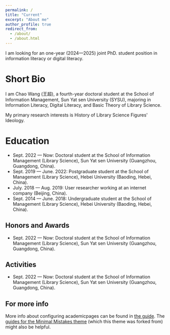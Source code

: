```yaml
---
permalink: /
title: "Current"
excerpt: "About me"
author_profile: true
redirect_from: 
  - /about/
  - /about.html
---
```


I am looking for an one-year (2024—2025) joint PhD. student position in information literacy or digital literacy.

Short Bio
======
I am Chao Wang (王超), a fourth-year doctoral student at the School of Information Management, Sun Yat sen University (SYSU), majoring in Information Literacy, Digital Literacy, and Basic Theory of Library Science.

My primary research interests is History of Library Science Figures' Ideology.

Education
======
* Sept. 2022 — Now: Doctoral student at the School of Information Management (Library Science), Sun Yat sen University (Guangzhou, Guangdong, China).
* Sept. 2019 — June. 2022: Postgraduate student at the School of Management (Library Science), Hebei University (Baoding, Hebei, China).
* July. 2018 — Aug. 2019: User researcher working at an internet company (Beijing, China).
* Sept. 2014 — June. 2018: Undergraduate student at the School of Management (Library Science), Hebei University (Baoding, Hebei, China).

Honors and Awards
------
* Sept. 2022 — Now: Doctoral student at the School of Information Management (Library Science), Sun Yat sen University (Guangzhou, Guangdong, China).

Activities
------
* Sept. 2022 — Now: Doctoral student at the School of Information Management (Library Science), Sun Yat sen University (Guangzhou, Guangdong, China).

For more info
------
More info about configuring academicpages can be found in [the guide](https://academicpages.github.io/markdown/). The [guides for the Minimal Mistakes theme](https://mmistakes.github.io/minimal-mistakes/docs/configuration/) (which this theme was forked from) might also be helpful.
